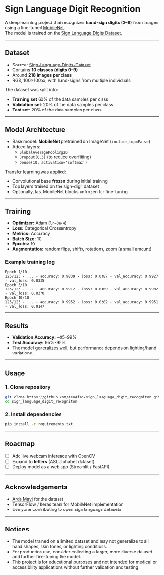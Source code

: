 # Sign Language Digit Recognition

A deep learning project that recognizes **hand-sign digits (0–9)** from images using a fine-tuned [MobileNet](https://keras.io/api/applications/mobilenet/).  
The model is trained on the [Sign Language Digits Dataset](https://github.com/ardamavi/Sign-Language-Digits-Dataset).

---

## Dataset
- Source: [Sign-Language-Digits-Dataset](https://github.com/ardamavi/Sign-Language-Digits-Dataset)  
- Contains **10 classes (digits 0–9)**  
- Around **218 images per class**  
- RGB, 100×100px, with hand-signs from multiple individuals  

The dataset was split into:
- **Training set** 60% of the data samples per class
- **Validation set**: 20% of the data samples per class
- **Test set**: 20% of the data samples per class

---

## Model Architecture
- Base model: **MobileNet** pretrained on ImageNet (`include_top=False`)  
- Added layers:
  - `GlobalAveragePooling2D`
  - `Dropout(0.3)` (to reduce overfitting)
  - `Dense(10, activation='softmax')`

Transfer learning was applied:
- Convolutional base **frozen** during initial training  
- Top layers trained on the sign-digit dataset  
- Optionally, last MobileNet blocks unfrozen for fine-tuning

---

## Training
- **Optimizer:** Adam (`lr=3e-4`)  
- **Loss:** Categorical Crossentropy  
- **Metrics:** Accuracy  
- **Batch Size:** 10  
- **Epochs:** 10
- **Augmentation:** random flips, shifts, rotations, zoom (a small amount)

### Example training log

```
Epoch 1/10
125/125 - ... - accuracy: 0.9839 - loss: 0.0387 - val_accuracy: 0.9927 - val_loss: 0.0335
Epoch 5/10
125/125 - ... - accuracy: 0.9912 - loss: 0.0309 - val_accuracy: 0.9902 - val_loss: 0.0370
Epoch 10/10
125/125 - ... - accuracy: 0.9952 - loss: 0.0202 - val_accuracy: 0.9951 - val_loss: 0.0147
```

---

## Results
- **Validation Accuracy:** ~95–99%  
- **Test Accuracy:** 95%-99%
- The model generalizes well, but performance depends on lighting/hand variations.  

---

## Usage

### 1. Clone repository
```bash
git clone https://github.com/AsoAfan/sign_language_digit_recogniton.git
cd sign_language_digit_recogniton
````

### 2. Install dependencies

```bash
pip install -r requirements.txt
```

---

## Roadmap

* [ ] Add live webcam inference with OpenCV
* [ ] Expand to **letters** (ASL alphabet dataset)
* [ ] Deploy model as a web app (Streamlit / FastAPI)

---



## Acknowledgements

* [Arda Mavi](https://github.com/ardamavi) for the dataset
* TensorFlow / Keras team for MobileNet implementation
* Everyone contributing to open sign language datasets

---

## Notices
- The model trained on a limited dataset and may not generalize to all hand shapes, skin tones, or lighting conditions.
- For production use, consider collecting a larger, more diverse dataset and further fine-tuning the model.
- This project is for educational purposes and not intended for medical or accessibility applications without further validation and testing.
